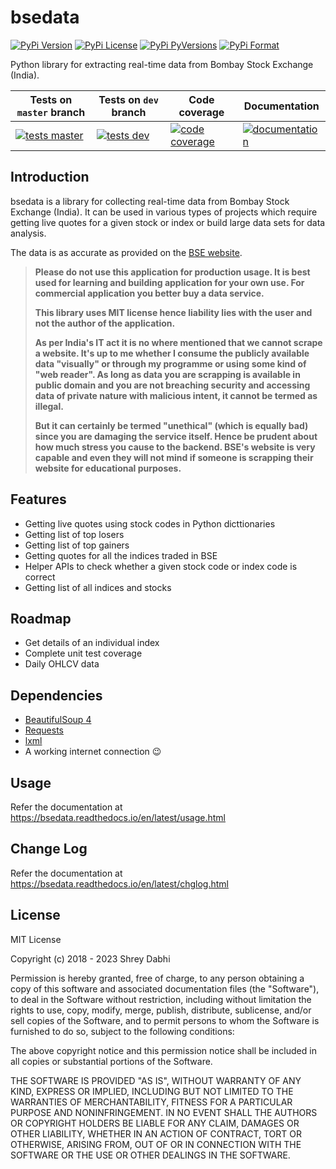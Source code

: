 # bsedata

[![PyPi Version](https://img.shields.io/pypi/v/bsedata.svg)](https://pypi.org/project/bsedata/)
[![PyPi License](https://img.shields.io/pypi/l/bsedata.svg)](https://pypi.org/project/bsedata/)
[![PyPi PyVersions](https://img.shields.io/pypi/pyversions/bsedata.svg)](https://pypi.org/project/bsedata/)
[![PyPi Format](https://img.shields.io/pypi/format/bsedata.svg)](https://pypi.org/project/bsedata/)

Python library for extracting real-time data from Bombay Stock Exchange (India).

| Tests on `master` branch                  | Tests on `dev` branch               | Code coverage                                 | Documentation                         |
| ----------------------------------------- | ----------------------------------- | --------------------------------------------- | ------------------------------------- |
| [![tests master][testsmaster]][testsmasterlink] | [![tests dev][testsdev]][testsdevlink] | [![code coverage][codecovbadge]][codecovlink] | [![documentation][docbadge]][doclink] |

[testsmaster]: https://github.com/sdabhi23/bsedata/actions/workflows/dev-tests.yml/badge.svg?branch=master
[testsdev]: https://github.com/sdabhi23/bsedata/actions/workflows/dev-tests.yml/badge.svg?branch=dev
[testsmasterlink]: https://github.com/sdabhi23/bsedata/actions/workflows/dev-tests.yml?query=branch%3Amaster
[testsdevlink]: https://github.com/sdabhi23/bsedata/actions/workflows/dev-tests.yml?query=branch%3Adev
[codecovbadge]: https://codecov.io/gh/sdabhi23/bsedata/branch/master/graph/badge.svg?token=QI8ZPA6ODL
[codecovlink]: https://codecov.io/gh/sdabhi23/bsedata
[docbadge]: https://readthedocs.org/projects/bsedata/badge/?version=latest
[doclink]: https://bsedata.readthedocs.io/en/latest/?badge=latest

## Introduction

bsedata is a library for collecting real-time data from Bombay Stock Exchange (India). It can be used in various types of projects which require getting live quotes for a given stock or index or build large data sets for data analysis.

The data is as accurate as provided on the [BSE website](m.bseindia.com).

> **Please do not use this application for production usage. It is best used for learning and building application for your own use. For commercial application you better buy a data service.**
>
> **This library uses MIT license hence liability lies with the user and not the author of the application.**
>
> **As per India's IT act it is no where mentioned that we cannot scrape a website. It's up to me whether I consume the publicly available data "visually" or through my programme or using some kind of "web reader". As long as data you are scrapping is available in public domain and you are not breaching security and accessing data of private nature with malicious intent, it cannot be termed as illegal.**
>
> **But it can certainly be termed "unethical" (which is equally bad) since you are damaging the service itself. Hence be prudent about how much stress you cause to the backend. BSE's website is very capable and even they will not mind if someone is scrapping their website for educational purposes.**

## Features

- Getting live quotes using stock codes in Python dicttionaries
- Getting list of top losers
- Getting list of top gainers
- Getting quotes for all the indices traded in BSE
- Helper APIs to check whether a given stock code or index code is correct
- Getting list of all indices and stocks

## Roadmap

- Get details of an individual index
- Complete unit test coverage
- Daily OHLCV data

## Dependencies

- [BeautifulSoup 4](https://www.crummy.com/software/BeautifulSoup/bs4/doc/)
- [Requests](http://docs.python-requests.org/en/master/)
- [lxml](https://lxml.de/)
- A working internet connection :wink:

## Usage

Refer the documentation at <https://bsedata.readthedocs.io/en/latest/usage.html>

## Change Log

Refer the documentation at <https://bsedata.readthedocs.io/en/latest/chglog.html>

## License

MIT License

Copyright (c) 2018 - 2023 Shrey Dabhi

Permission is hereby granted, free of charge, to any person obtaining a copy
of this software and associated documentation files (the "Software"), to deal
in the Software without restriction, including without limitation the rights
to use, copy, modify, merge, publish, distribute, sublicense, and/or sell
copies of the Software, and to permit persons to whom the Software is
furnished to do so, subject to the following conditions:

The above copyright notice and this permission notice shall be included in all
copies or substantial portions of the Software.

THE SOFTWARE IS PROVIDED "AS IS", WITHOUT WARRANTY OF ANY KIND, EXPRESS OR
IMPLIED, INCLUDING BUT NOT LIMITED TO THE WARRANTIES OF MERCHANTABILITY,
FITNESS FOR A PARTICULAR PURPOSE AND NONINFRINGEMENT. IN NO EVENT SHALL THE
AUTHORS OR COPYRIGHT HOLDERS BE LIABLE FOR ANY CLAIM, DAMAGES OR OTHER
LIABILITY, WHETHER IN AN ACTION OF CONTRACT, TORT OR OTHERWISE, ARISING FROM,
OUT OF OR IN CONNECTION WITH THE SOFTWARE OR THE USE OR OTHER DEALINGS IN THE
SOFTWARE.
